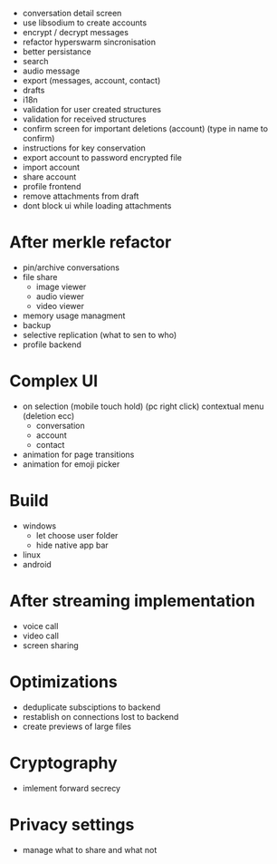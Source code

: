 - conversation detail screen
- use libsodium to create accounts
- encrypt / decrypt messages
- refactor hyperswarm sincronisation
- better persistance
- search
- audio message
- export (messages, account, contact)
- drafts
- i18n
- validation for user created structures
- validation for received structures
- confirm screen for important deletions (account) (type in name to confirm)
- instructions for key conservation
- export account to password encrypted file
- import account
- share account
- profile frontend
- remove attachments from draft
- dont block ui while loading attachments

# After merkle refactor
- pin/archive conversations
- file share
  - image viewer
  - audio viewer
  - video viewer
- memory usage managment
- backup
- selective replication (what to sen to who)
- profile backend


# Complex UI
- on selection (mobile touch hold) (pc right click) contextual menu (deletion ecc)
  - conversation
  - account
  - contact
- animation for page transitions
- animation for emoji picker

# Build
- windows
  - let choose user folder
  - hide native app bar
- linux
- android

# After streaming implementation
- voice call
- video call
- screen sharing

# Optimizations
- deduplicate subsciptions to backend
- restablish on connections lost to backend
- create previews of large files

# Cryptography
- imlement forward secrecy

# Privacy settings
- manage what to share and what not

